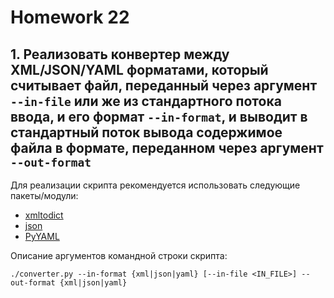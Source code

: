 # Homework 22

## 1. Реализовать конвертер между XML/JSON/YAML форматами, который считывает файл, переданный через аргумент ```--in-file``` или же из стандартного потока ввода, и его формат ```--in-format```, и выводит в стандартный поток вывода содержимое файла в формате, переданном через аргумент ```--out-format```

Для реализации скрипта рекомендуется использовать следующие пакеты/модули:

- [xmltodict](https://pypi.org/project/xmltodict/)
- [json](https://docs.python.org/3/library/json.html)
- [PyYAML](https://pypi.org/project/PyYAML/)

Описание аргументов командной строки скрипта:

```./converter.py --in-format {xml|json|yaml} [--in-file <IN_FILE>] --out-format {xml|json|yaml}```
